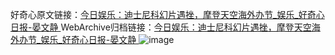 好奇心原文链接：[今日娱乐：迪士尼科幻片遇挫，摩登天空海外办节_娱乐_好奇心日报-晏文静 ](https://www.qdaily.com/articles/10249.html)
WebArchive归档链接：[今日娱乐：迪士尼科幻片遇挫，摩登天空海外办节_娱乐_好奇心日报-晏文静 ](http://web.archive.org/web/20190623155927/https://www.qdaily.com/articles/10249.html)
![image](http://ww3.sinaimg.cn/large/007d5XDply1g3vvp47pj6j30u03p0npd)